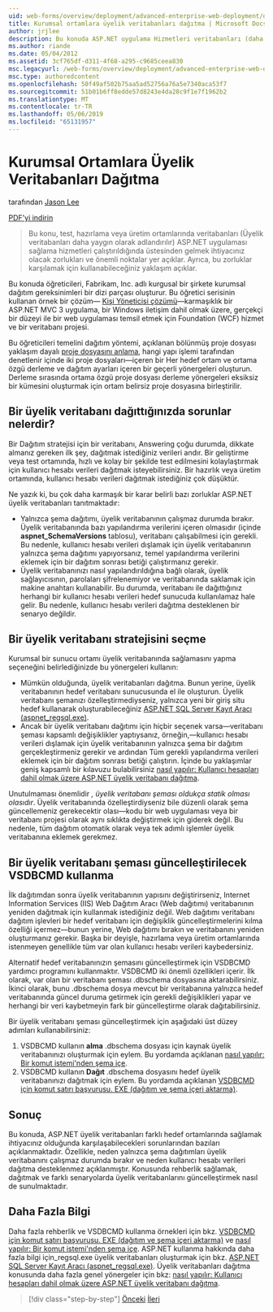 ```yaml
---
uid: web-forms/overview/deployment/advanced-enterprise-web-deployment/deploying-membership-databases-to-enterprise-environments
title: Kurumsal ortamlara üyelik veritabanları dağıtma | Microsoft Docs
author: jrjlee
description: Bu konuda ASP.NET uygulama Hizmetleri veritabanları (daha fazla ortak... sağladığınızda üstesinden gelmek için ihtiyacınız olacak zorlukları ve önemli noktalar yer açıklanmaktadır.
ms.author: riande
ms.date: 05/04/2012
ms.assetid: 3cf765df-d311-4f68-a295-c9685ceea830
msc.legacyurl: /web-forms/overview/deployment/advanced-enterprise-web-deployment/deploying-membership-databases-to-enterprise-environments
msc.type: authoredcontent
ms.openlocfilehash: 50f49af502b75aa5ad52756a76a5e7340aca53f7
ms.sourcegitcommit: 51b01b6ff8edde57d8243e4da28c9f1e7f1962b2
ms.translationtype: MT
ms.contentlocale: tr-TR
ms.lasthandoff: 05/06/2019
ms.locfileid: "65131957"
---
```

# <a name="deploying-membership-databases-to-enterprise-environments"></a>Kurumsal Ortamlara Üyelik Veritabanları Dağıtma

tarafından [Jason Lee](https://github.com/jrjlee)

[PDF'yi indirin](https://msdnshared.blob.core.windows.net/media/MSDNBlogsFS/prod.evol.blogs.msdn.com/CommunityServer.Blogs.Components.WeblogFiles/00/00/00/63/56/8130.DeployingWebAppsInEnterpriseScenarios.pdf)

> Bu konu, test, hazırlama veya üretim ortamlarında veritabanları (Üyelik veritabanları daha yaygın olarak adlandırılır) ASP.NET uygulaması sağlama hizmetleri çalıştırıldığında üstesinden gelmek ihtiyacınız olacak zorlukları ve önemli noktalar yer açıklar. Ayrıca, bu zorluklar karşılamak için kullanabileceğiniz yaklaşım açıklar.

Bu konuda öğreticileri, Fabrikam, Inc. adlı kurgusal bir şirkete kurumsal dağıtım gereksinimleri bir dizi parçası oluşturur. Bu öğretici serisinin kullanan örnek bir çözüm&#x2014; [Kişi Yöneticisi çözümü](../web-deployment-in-the-enterprise/the-contact-manager-solution.md)&#x2014;karmaşıklık bir ASP.NET MVC 3 uygulama, bir Windows iletişim dahil olmak üzere, gerçekçi bir düzeyi ile bir web uygulaması temsil etmek için Foundation (WCF) hizmet ve bir veritabanı projesi.

Bu öğreticileri temelini dağıtım yöntemi, açıklanan bölünmüş proje dosyası yaklaşım dayalı [proje dosyasını anlama](../web-deployment-in-the-enterprise/understanding-the-project-file.md), hangi yapı işlemi tarafından denetlenir içinde iki proje dosyaları&#x2014;içeren bir Her hedef ortam ve ortama özgü derleme ve dağıtım ayarları içeren bir geçerli yönergeleri oluşturun. Derleme sırasında ortama özgü proje dosyası derleme yönergeleri eksiksiz bir kümesini oluşturmak için ortam belirsiz proje dosyasına birleştirilir.

## <a name="what-are-the-issues-when-you-deploy-a-membership-database"></a>Bir üyelik veritabanı dağıttığınızda sorunlar nelerdir?

Bir Dağıtım stratejisi için bir veritabanı, Answering çoğu durumda, dikkate almanız gereken ilk şey, dağıtmak istediğiniz verileri andır. Bir geliştirme veya test ortamında, hızlı ve kolay bir şekilde test edilmesini kolaylaştırmak için kullanıcı hesabı verileri dağıtmak isteyebilirsiniz. Bir hazırlık veya üretim ortamında, kullanıcı hesabı verileri dağıtmak istediğiniz çok düşüktür.

Ne yazık ki, bu çok daha karmaşık bir karar belirli bazı zorluklar ASP.NET üyelik veritabanları tanıtmaktadır:

- Yalnızca şema dağıtımı, üyelik veritabanının çalışmaz durumda bırakır. Üyelik veritabanında bazı yapılandırma verilerini içeren olmasıdır (içinde **aspnet\_SchemaVersions** tablosu), veritabanı çalışabilmesi için gerekli. Bu nedenle, kullanıcı hesabı verileri dışlamak için üyelik veritabanının yalnızca şema dağıtımı yapıyorsanız, temel yapılandırma verilerini eklemek için bir dağıtım sonrası betiği çalıştırmanız gerekir.
- Üyelik veritabanınızı nasıl yapılandırıldığına bağlı olarak, üyelik sağlayıcısının, parolaları şifrelenemiyor ve veritabanında saklamak için makine anahtarı kullanabilir. Bu durumda, veritabanı ile dağıttığınız herhangi bir kullanıcı hesabı verileri hedef sunucuda kullanılamaz hale gelir. Bu nedenle, kullanıcı hesabı verileri dağıtma desteklenen bir senaryo değildir.

## <a name="choosing-a-membership-database-strategy"></a>Bir üyelik veritabanı stratejisini seçme

Kurumsal bir sunucu ortamı üyelik veritabanında sağlamasını yapma seçeneğini belirlediğinizde bu yönergeleri kullanın:

- Mümkün olduğunda, üyelik veritabanları dağıtma. Bunun yerine, üyelik veritabanının hedef veritabanı sunucusunda el ile oluşturun. Üyelik veritabanı şemanızı özelleştirmediyseniz, yalnızca yeni bir giriş situ hedef kullanarak oluşturabileceğiniz [ASP.NET SQL Server Kayıt Aracı (aspnet\_regsql.exe)](https://msdn.microsoft.com/library/ms229862(v=vs.100).aspx).
- Ancak bir üyelik veritabanı dağıtımı için hiçbir seçenek varsa&#x2014;veritabanı şeması kapsamlı değişiklikler yaptıysanız, örneğin,&#x2014;kullanıcı hesabı verileri dışlamak için üyelik veritabanının yalnızca şema bir dağıtım gerçekleştirmeniz gerekir ve ardından Tüm gerekli yapılandırma verileri eklemek için bir dağıtım sonrası betiği çalıştırın. İçinde bu yaklaşımlar geniş kapsamlı bir kılavuzu bulabilirsiniz [nasıl yapılır: Kullanıcı hesapları dahil olmak üzere ASP.NET üyelik veritabanı dağıtma](https://msdn.microsoft.com/library/ff361972(v=vs.100).aspx).

Unutulmaması önemlidir *, üyelik veritabanı şeması oldukça statik olması olasıdır*. Üyelik veritabanında özelleştirdiyseniz bile düzenli olarak şema güncellemeniz gerekecektir olası&#x2014;kodu bir web uygulaması veya bir veritabanı projesi olarak aynı sıklıkta değiştirmek için giderek değil. Bu nedenle, tüm dağıtım otomatik olarak veya tek adımlı işlemler üyelik veritabanına eklemek gerekmez.

## <a name="using-vsdbcmd-to-update-a-membership-database-schema"></a>Bir üyelik veritabanı şeması güncelleştirilecek VSDBCMD kullanma

İlk dağıtımdan sonra üyelik veritabanının yapısını değiştirirseniz, Internet Information Services (IIS) Web Dağıtım Aracı (Web dağıtımı) veritabanının yeniden dağıtmak için kullanmak istediğiniz değil. Web dağıtımı veritabanı dağıtım işlevleri bir hedef veritabanı için değişiklik güncelleştirmelerini kılma özelliği içermez&#x2014;bunun yerine, Web dağıtımı bırakın ve veritabanını yeniden oluşturmanız gerekir. Başka bir deyişle, hazırlama veya üretim ortamlarında istenmeyen genellikle tüm var olan kullanıcı hesabı verileri kaybedersiniz.

Alternatif hedef veritabanınızın şemasını güncelleştirmek için VSDBCMD yardımcı programını kullanmaktır. VSDBCMD iki önemli özellikleri içerir. İlk olarak, var olan bir veritabanı şeması .dbschema dosyasına aktarabilirsiniz. İkinci olarak, bunu .dbschema dosya mevcut bir veritabanına yalnızca hedef veritabanında güncel duruma getirmek için gerekli değişiklikleri yapar ve herhangi bir veri kaybetmeyin fark bir güncelleştirme olarak dağıtabilirsiniz.

Bir üyelik veritabanı şeması güncelleştirmek için aşağıdaki üst düzey adımları kullanabilirsiniz:

1. VSDBCMD kullanın **alma** .dbschema dosyası için kaynak üyelik veritabanınızı oluşturmak için eylem. Bu yordamda açıklanan [nasıl yapılır: Bir komut istemi'nden şema içe](https://msdn.microsoft.com/library/dd172135.aspx).
2. VSDBCMD kullanın **Dağıt** .dbschema dosyasını hedef üyelik veritabanınızı dağıtmak için eylem. Bu yordamda açıklanan [VSDBCMD için komut satırı başvurusu. EXE (dağıtım ve şema içeri aktarma)](https://msdn.microsoft.com/library/dd193283.aspx).

## <a name="conclusion"></a>Sonuç

Bu konuda, ASP.NET üyelik veritabanları farklı hedef ortamlarında sağlamak ihtiyacınız olduğunda karşılaşabilecekleri sorunlarından bazıları açıklanmaktadır. Özellikle, neden yalnızca şema dağıtımları üyelik veritabanını çalışmaz durumda bırakır ve neden kullanıcı hesabı verileri dağıtma desteklenmez açıklanmıştır. Konusunda rehberlik sağlamak, dağıtmak ve farklı senaryolarda üyelik veritabanlarını güncelleştirmek nasıl de sunulmaktadır.

## <a name="further-reading"></a>Daha Fazla Bilgi

Daha fazla rehberlik ve VSDBCMD kullanma örnekleri için bkz. [VSDBCMD için komut satırı başvurusu. EXE (dağıtım ve şema içeri aktarma)](https://msdn.microsoft.com/library/dd193283.aspx) ve [nasıl yapılır: Bir komut istemi'nden şema içe](https://msdn.microsoft.com/library/dd172135.aspx). ASP.NET kullanma hakkında daha fazla bilgi için\_regsql.exe üyelik veritabanları oluşturmak için bkz. [ASP.NET SQL Server Kayıt Aracı (aspnet\_regsql.exe)](https://msdn.microsoft.com/library/ms229862(v=vs.100).aspx). Üyelik veritabanları dağıtma konusunda daha fazla genel yönergeler için bkz: [nasıl yapılır: Kullanıcı hesapları dahil olmak üzere ASP.NET üyelik veritabanı dağıtma](https://msdn.microsoft.com/library/ff361972(v=vs.100).aspx).

> [!div class="step-by-step"]
> [Önceki](deploying-database-role-memberships-to-test-environments.md)
> [İleri](excluding-files-and-folders-from-deployment.md)
